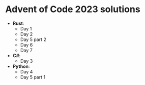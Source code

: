 # Advent of Code 2023 solutions
* **Rust**:
    * Day 1
    * Day 2
    * Day 5 part 2
    * Day 6
    * Day 7
* **C#**:
    * Day 3
* **Python**:
    * Day 4
    * Day 5 part 1
